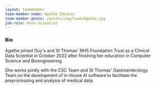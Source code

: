 ```yaml
---
layout: teammember
team-member-name: Agathe Zecevic
team-member-photo: /assets/img/team/Agathe.jpg
job-role: Data Scientist
---
```


### Bio
Agathe joined Guy's and St Thomas' NHS Foundation Trust as a Clinical Data Scientist in October 2022 after finishing her education in Computer Science and Bioengineering.

She works jointly with the CSC Team and St Thomas' Gastroenterology Team on the development of in-house AI software to facilitate the preprocessing and analysis of medical data.